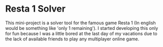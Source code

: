# Resta 1 Solver
This mini-project is a solver tool for the famous game Resta 1 (In english would be something like 'only 1 remaining'). I started developing this only for fun because I was a little bored at the last day of my vacations due to the lack of available friends to play any multiplayer online game.
